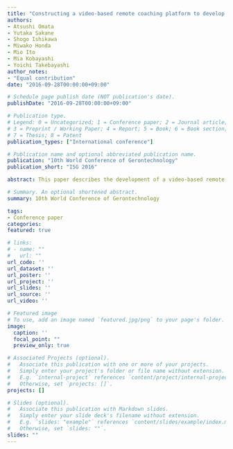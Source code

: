 ```yaml
---
title: "Constructing a video-based remote coaching platform to develop professional skills in dementia care"
authors:
- Atsushi Omata
- Yutaka Sakane
- Shogo Ishikawa
- Miwako Honda
- Mio Ito
- Mia Kobayashi
- Yoichi Takebayashi
author_notes:
- "Equal contribution"
date: "2016-09-28T00:00:00+09:00"

# Schedule page publish date (NOT publication's date).
publishDate: "2016-09-28T00:00:00+09:00"

# Publication type.
# Legend: 0 = Uncategorized; 1 = Conference paper; 2 = Journal article;
# 3 = Preprint / Working Paper; 4 = Report; 5 = Book; 6 = Book section;
# 7 = Thesis; 8 = Patent
publication_types: ["International conference"]

# Publication name and optional abbreviated publication name.
publication: "10th World Conference of Gerontechnology"
publication_short: "ISG 2016"

abstract: This paper describes the development of a video-based remote coaching platform to develop professional skills in dementia care. The platform was developed to provide a new method of training for caregivers who work in dementia care facilities. The platform enables caregivers to watch videos of their own care practices and receive feedback from experts.

# Summary. An optional shortened abstract.
summary: 10th World Conference of Gerontechnology

tags:
- Conference paper
categories: 
featured: true

# links:
# - name: ""
#   url: ""
url_code: ''
url_dataset: ''
url_poster: ''
url_project: ''
url_slides: ''
url_source: ''
url_video: ''

# Featured image
# To use, add an image named `featured.jpg/png` to your page's folder. 
image:
  caption: ''
  focal_point: ""
  preview_only: true

# Associated Projects (optional).
#   Associate this publication with one or more of your projects.
#   Simply enter your project's folder or file name without extension.
#   E.g. `internal-project` references `content/project/internal-project/index.md`.
#   Otherwise, set `projects: []`.
projects: []

# Slides (optional).
#   Associate this publication with Markdown slides.
#   Simply enter your slide deck's filename without extension.
#   E.g. `slides: "example"` references `content/slides/example/index.md`.
#   Otherwise, set `slides: ""`.
slides: ""
---
```

